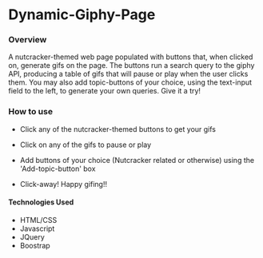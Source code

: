 # Dynamic-Giphy-Page

### Overview

A nutcracker-themed web page populated with buttons that, when clicked on, generate gifs on the page. The buttons run a search query to the giphy API, producing a table of gifs that will pause or play when the user clicks them. You may also add topic-buttons of your choice, using the text-input field to the left, to generate your own queries. Give it a try!

### How to use

* Click any of the nutcracker-themed buttons to get your gifs

* Click on any of the gifs to pause or play

* Add buttons of your choice (Nutcracker related or otherwise) using the 'Add-topic-button' box

* Click-away! Happy gifing!!

#### Technologies Used

* HTML/CSS
* Javascript
* JQuery
* Boostrap
